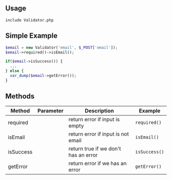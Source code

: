 ## Usage
`include Validator.php`

## Simple Example

```php
$email = new Validator('email', $_POST['email']);
$email->required()->isEmail();

if($email->isSuccess()) {
  ...
} else {
  var_dump($email->getError());
}
```

## Methods

| Method  | Parameter | Description | Example |
| ------------- | -- | ------------- | ------------- |
| required  |   | return error if input is empty  | `required()` | 
| isEmail  |   | return error if input is not email  | `isEmail()`  |
| isSuccess  |   | return true if we don't has an error  | `isSuccess()`  |
| getError  |   | return error if we has an error  | `getError()`  |

